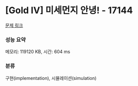 # [Gold IV] 미세먼지 안녕! - 17144 

[문제 링크](https://www.acmicpc.net/problem/17144) 

### 성능 요약

메모리: 119120 KB, 시간: 604 ms

### 분류

구현(implementation), 시뮬레이션(simulation)

